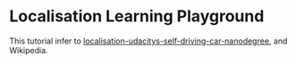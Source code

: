 # Localisation Learning Playground
This tutorial infer to [localisation-udacitys-self-driving-car-nanodegree](https://medium.com/intro-to-artificial-intelligence/localisation-udacitys-self-driving-car-nanodegree-8440a1f83eab), and Wikipedia.

